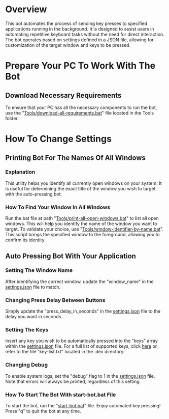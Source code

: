 # Overview
This bot automates the process of sending key presses to specified applications running in the background. It is designed to assist users in automating repetitive keyboard tasks without the need for direct interaction. The bot operates based on settings defined in a JSON file, allowing for customization of the target window and keys to be pressed.

# Prepare Your PC To Work With The Bot

## Download Necessary Requirements
To ensure that your PC has all the necessary components to run the bot, use the "[Tools/download-all-requirements.bat](Tools/download-all-requirements.bat)" file located in the Tools folder.

# How To Change Settings

## Printing Bot For The Names Of All Windows
### Explanation
This utility helps you identify all currently open windows on your system. It is useful for determining the exact title of the window you wish to target with the auto-pressing bot.

### How To Find Your Window In All Windows 
Run the bat file at path "[Tools/print-all-open-windows.bat](Tools/print-all-open-windows.bat)" to list all open windows. This will help you identify the name of the window you want to target. To validate your choice, use "[Tools/window-identifier-by-name.bat](Tools/window-identifier-by-name.bat)". This script brings the specified window to the foreground, allowing you to confirm its identity.

## Auto Pressing Bot With Your Application
### Setting The Window Name
After identifying the correct window, update the "window_name" in the [settings.json](settings.json) file to match.

### Changing Press Delay Between Buttons
Simply update the "press_delay_in_seconds" in the [settings.json](settings.json) file to the delay you want in seconds.

### Setting The Keys
Insert any key you wish to be automatically pressed into the "keys" array within the [settings.json](settings.json) file. For a full list of supported keys, click [here](https://pywinauto.readthedocs.io/en/latest/code/pywinauto.keyboard.html) or refer to the file "key-list.txt" located in the .dev directory.

### Changing Debug
To enable system logs, set the "debug" flag to 1 in the [settings.json](settings.json) file. Note that errors will always be printed, regardless of this setting.

### How To Start The Bot With start-bot.bat File
To start the bot, run the "[start-bot.bat](start-bot.bat)" file. Enjoy automated key pressing! Press "q" to quit the bot at any time.
